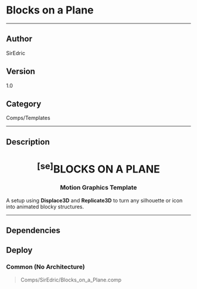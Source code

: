 # Blocks on a Plane
___

## Author
SirEdric

## Version
1.0

## Category
Comps/Templates

___

## Description
<h1 align="center"><sup>&#91;se&#93;</sup>BLOCKS ON A PLANE</h1>

<h3 align="center"> Motion Graphics Template</h3>

<p>A setup using <b>Displace3D</b> and <b>Replicate3D</b> to turn any silhouette or icon into animated blocky structures.</p>

___

## Dependencies

## Deploy

### Common (No Architecture)

> Comps/SirEdric/Blocks_on_a_Plane.comp  
